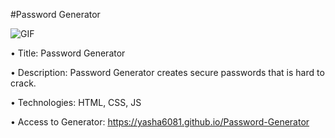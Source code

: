 #Password Generator 

<img src="https://github.com/yasha6081/Password-Generator/commit/c742c2056c54cce43b323e5b8b5bf060959a4c54#diff-bdc5e73a4b73dea02b6271b9c9b0877d" alt="GIF">


•	Title:
   Password Generator 
  
•	Description:
Password Generator creates secure passwords that is hard to crack.

•	Technologies:
HTML, CSS, JS

•           Access to Generator:
 https://yasha6081.github.io/Password-Generator

